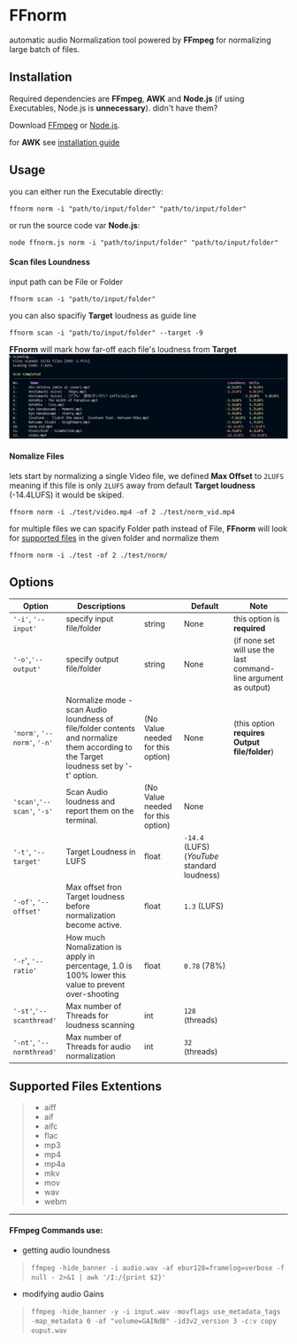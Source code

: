 # FFnorm

automatic audio Normalization tool
powered by **FFmpeg**
for normalizing large batch of files.


## Installation

Required dependencies are **FFmpeg**, **AWK** and **Node.js** (if using Executables, Node.js is **unnecessary**).
didn't have them?

Download [FFmpeg](https://ffmpeg.org/download.html) or [Node.js](https://nodejs.org/en/download).

for **AWK** see [installation guide](https://bobbyhadz.com/blog/install-awk-on-windows)

## Usage
you can either run the Executable directly:
```
ffnorm norm -i "path/to/input/folder" "path/to/input/folder"
```

or run the source code var **Node.js**:
```
node ffnorm.js norm -i "path/to/input/folder" "path/to/input/folder"
```

#### Scan files Loundness
input path can be File or Folder
```
ffnorm scan -i "path/to/input/folder"
```
you can also spacifiy **Target** loudness as guide line
```
ffnorm scan -i "path/to/input/folder" --target -9
```
**FFnorm** will mark how far-off each file's loudness from **Target**
![Output Image](img/promt01.png)

#### Nomalize Files
lets start by normalizing a single Video file,
we defined **Max Offset** to `2LUFS` meaning if this file is only `2LUFS` away
from default **Target loudness** (-14.4LUFS) it would be skiped.
```
ffnorm norm -i ./test/video.mp4 -of 2 ./test/norm_vid.mp4
```

for multiple files we can spacify Folder path instead of File,
**FFnorm** will look for [supported files](#supported-files-extentions) in the given folder and normalize them
```
ffnorm norm -i ./test -of 2 ./test/norm/
```


## Options


| Option | Descriptions | | Default | Note |
|---|---|---|---|---|
| `'-i'`, `'--input'` | specify input file/folder| string | None | this option is **required** |
| `'-o'`,`'--output'` | specify output file/folder| string | None | (if none set will use the last command-line argument as output) |
|`'norm'`, `'--norm'`, `'-n'`| Normalize mode - scan Audio loundness of file/folder contents and normalize them according to the Target loudness set by '-t' option.| (No Value needed for this option) | None |  (this option **requires Output file/folder**) |
| `'scan'`,`'--scan'`, `'-s'` | Scan Audio loudness and report them on the terminal. | (No Value needed for this option)| None |
| `'-t'`, `'--target'` | Target Loudness in LUFS | float | `-14.4` (LUFS) (*YouTube* standard loudness) | |
| `'-of'`, `'--offset'`| Max offset fron Target loudness before normalization become active. | float | `1.3` (LUFS) | |
|`'-r`', `'--ratio'` | How much Nomalization is apply in percentage, 1.0 is 100% lower this value to prevent over-shooting | float | `0.78` (78%) | |
|`'-st'`,`'--scanthread'`| Max number of Threads for loudness scanning | int | `128` (threads) | |
|`'-nt'`, `'--normthread'`| Max number of Threads for audio normalization | int |`32` (threads)| |

## Supported Files Extentions
> - aiff
> - aif
> - aifc
> - flac
> - mp3
> - mp4
> - mp4a
> - mkv
> - mov
> - wav
> - webm

---------------

#### FFmpeg Commands use:
- getting audio loundness
> `ffmpeg -hide_banner -i audio.wav -af ebur128=framelog=verbose -f null - 2>&1 | awk '/I:/{print $2}'`
- modifying audio Gains
> `ffmpeg -hide_banner -y -i input.wav -movflags use_metadata_tags -map_metadata 0 -af "volume=GAINdB" -id3v2_version 3 -c:v copy ouput.wav`
